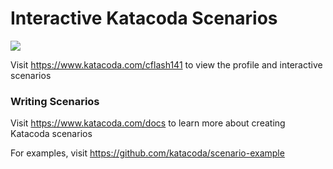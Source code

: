 # Interactive Katacoda Scenarios

[![](http://shields.katacoda.com/katacoda/cflash141/count.svg)](https://www.katacoda.com/cflash141 "Get your profile on Katacoda.com")

Visit https://www.katacoda.com/cflash141 to view the profile and interactive scenarios

### Writing Scenarios
Visit https://www.katacoda.com/docs to learn more about creating Katacoda scenarios

For examples, visit https://github.com/katacoda/scenario-example
